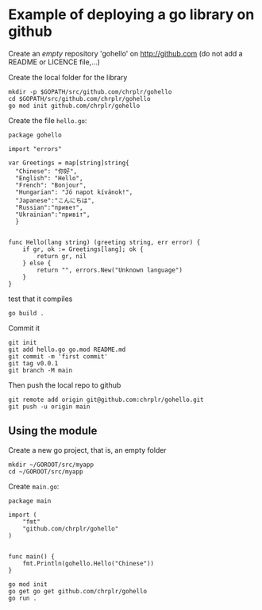 Example of deploying a go library on github
=======================================================

Create an _empty_ repository 'gohello' on http://github.com (do not add a README or LICENCE file,...)


Create the local folder for the library

    mkdir -p $GOPATH/src/github.com/chrplr/gohello
    cd $GOPATH/src/github.com/chrplr/gohello
    go mod init github.com/chrplr/gohello


Create the file `hello.go`:

```{go}
package gohello

import "errors"

var Greetings = map[string]string{
  "Chinese": "你好",
  "English": "Hello",
  "French": "Bonjour",
  "Hungarian": "Jó napot kívánok!",
  "Japanese":"こんにちは",
  "Russian":"привет",
  "Ukrainian":"привіт", 
  }


func Hello(lang string) (greeting string, err error) {
	if gr, ok := Greetings[lang]; ok {
		return gr, nil
	} else {
		return "", errors.New("Unknown language")
	} 
}
```

test that it compiles

	go build .

Commit it

	git init
    git add hello.go go.mod README.md
	git commit -m 'first commit'
	git tag v0.0.1
	git branch -M main



Then push the local repo to github


	git remote add origin git@github.com:chrplr/gohello.git
	git push -u origin main



Using the module
-------------------

Create a new go project, that is, an empty folder


    mkdir ~/GOROOT/src/myapp
    cd ~/GOROOT/src/myapp
	
Create `main.go`:

     
```{go}
package main

import (
	"fmt"
	"github.com/chrplr/gohello"
)
	

func main() {
	fmt.Println(gohello.Hello("Chinese"))
}
```

    go mod init
    go get go get github.com/chrplr/gohello
	go run .
